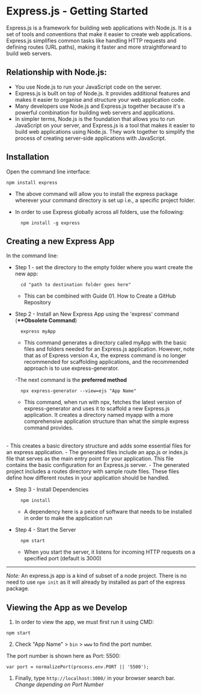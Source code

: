 # Express.js - Getting Started  

Express.js is a framework for building web applications with Node.js. 
It is a set of tools and conventions that make it easier to create web applications.<br>
Express.js simplifies common tasks like handling HTTP requests and defining routes (URL paths), making it faster and more straightforward to build web servers.

## Relationship with Node.js:

- You use Node.js to run your JavaScript code on the server.
- Express.js is built on top of Node.js. It provides additional features and makes it easier to organise and structure your web application code.
- Many developers use Node.js and Express.js together because it's a powerful combination for building web servers and applications.
- In simpler terms, Node.js is the foundation that allows you to run JavaScript on your server, and Express.js is a tool that makes it easier to build web applications using Node.js. They work together to simplify the process of creating server-side applications with JavaScript.

## Installation
Open the command line interface:<br>

    npm install express

- The above command will allow you to install the express package wherever your command directory is set up i.e., a specific project folder.
- In order to use Express globally across all folders, use the following: <br>

        npm install -g express

## Creating a new Express App
In the command line:
- Step 1 - set the directory to the empty folder where you want create the new app:

        cd "path to destination folder goes here"
    -  This can be combined with Guide 01. How to Create a GitHub Repository

- Step 2 - Install an New Express App using the 'express' command (__**Obsolete Command__)

        express myApp
    
    - This command generates a directory called myApp with the basic files and folders needed for an Express.js application. However, note that as of Express version 4.x, the express command is no longer recommended for scaffolding applications, and the recommended approach is to use express-generator.

    -The next command is the __preferred method__

        npx express-generator --view=ejs "App Name"

    - This command, when run with npx, fetches the latest version of express-generator and uses it to scaffold a new Express.js application. It creates a directory named myapp with a more comprehensive application structure than what the simple express command provides.
<br>
    - This creates a basic directory structure and adds some essential files for an express application.
    - The generated files include an app.js or index.js file that serves as the main entry point for your application. This file contains the basic configuration for an Express.js server.
    - The generated project includes a routes directory with sample route files. These files define how different routes in your application should be handled.

- Step 3 - Install Dependencies
    
        npm install

    - A dependency here is a peice of software that needs to be installed in order to make the application run

- Step 4 - Start the Server

        npm start

    - When you start the server, it listens for incoming HTTP requests on a specified port (default is 3000)

---
_Note:_ An express.js app is a kind of subset of a node project. There is no need to use ``` npm init ``` as it will already by installed as part of the express package.

## Viewing the App as we Develop

1. In order to view the app, we must first run it using CMD: 
```
npm start
```
2. Check "App Name" > `bin` > `www` to find the port number.

The port number is shown here as Port: 5500:

```
var port = normalizePort(process.env.PORT || '5500');
```

1. Finally, type `http://localhost:3000/` in your browser search bar.  
   *Change depending on Port Number*